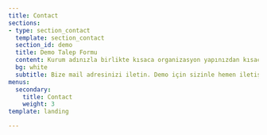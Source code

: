 ```yaml
---
title: Contact
sections:
- type: section_contact
  template: section_contact
  section_id: demo
  title: Demo Talep Formu
  content: Kurum adınızla birlikte kısaca organizasyon yapınızdan kısaca belirtiniz.
  bg: white
  subtitle: Bize mail adresinizi iletin. Demo için sizinle hemen iletişime geçelim.
menus:
  secondary:
    title: Contact
    weight: 3
template: landing

---
```

